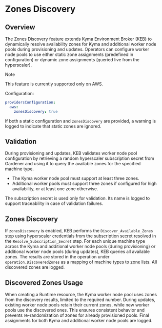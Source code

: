 # Zones Discovery

## Overview

The Zones Discovery feature extends Kyma Environment Broker (KEB) to dynamically resolve availability zones for Kyma and additional worker node pools during provisioning and updates.
Operators can configure worker node pools to use either static zone assignments (predefined in configuration) or dynamic zone assignments (queried live from the hyperscaler).

> [!NOTE]
> This feature is currently supported only on AWS.

Configuration:

```yaml
providersConfiguration:
  aws:
    zonesDiscovery: true
```

If both a static configuration and `zonesDiscovery` are provided, a warning is logged to indicate that static zones are ignored.

## Validation

During provisioning and updates, KEB validates worker node pool configuration by retrieving a random hyperscaler subscription secret from Gardener and using it to query the available zones for the specified machine type.
- The Kyma worker node pool must support at least three zones.
- Additional worker pools must support three zones if configured for high availability, or at least one zone otherwise.

The subscription secret is used only for validation. Its name is logged to support traceability in case of validation failures.

## Zones Discovery

If `zonesDiscovery` is enabled, KEB performs the `Discover_Available_Zones` step using hyperscaler credentials from the subscription secret resolved in the `Resolve_Subscription_Secret` step.
For each unique machine type across the Kyma and additional worker node pools (during provisioning) or additional worker node pools (during updates), KEB queries all available zones.
The results are stored in the operation under `operation.DiscoveredZones` as a mapping of machine types to zone lists. All discovered zones are logged.

## Discovered Zones Usage

When creating a Runtime resource, the Kyma worker node pool uses zones from the discovery results, limited to the required number.
During updates, existing worker node pools retain their current zones, while new worker pools use the discovered ones. This ensures consistent behavior and prevents re-randomization of zones for already provisioned pools.
Final assignments for both Kyma and additional worker node pools are logged.
